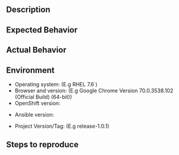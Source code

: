 ## Description
<!-- Add a brief and meaningful description. -->

## Expected Behavior
<!-- Describe the expected behaviour. -->

## Actual Behavior
<!-- Describe the current/actual behaviour. -->

## Environment

* Operating system: (E.g RHEL 7.6 )
* Browser and version: (E.g Google Chrome Version 70.0.3538.102 (Official Build) (64-bit))
* OpenShift version:
<!-- Run the command `oc version` and add the result here. -->
* Ansible version:
<!-- Run the command `ansible --version` and add the result here. -->
* Project Version/Tag: (E.g release-1.0.1)

## Steps to reproduce
<!-- Describe all steps and pre-requirements which are required to be performed in order to reproduce this scenario. ( E.g 1. Action, 2. Action ... ) -->

